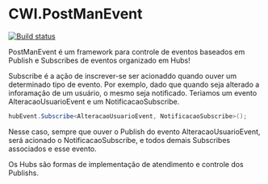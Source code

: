 # CWI.PostManEvent

[![Build status](https://ci.appveyor.com/api/projects/status/2rwo1dewhvkwnnrx?svg=true)](https://ci.appveyor.com/project/GiovaniBarili/cwi-postmanevent)


PostManEvent é um framework para controle de eventos baseados em Publish e Subscribes de eventos organizado em Hubs!


Subscribe é a ação de inscrever-se ser acionaddo quando ouver um determinado tipo de evento.
Por exemplo, dado que quando seja alterado a inforamação de um usuário, o mesmo seja notificado. Teriamos um evento AlteracaoUsuarioEvent e um NotificacaoSubscribe. 
``` C#
hubEvent.Subscribe<AlteracaoUsuarioEvent, NotificacaoSubscribe>();
```
Nesse caso, sempre que ouver o Publish do evento AlteracaoUsuarioEvent, será acionado o NotificacaoSubscribe, e todos demais Subscribes associados e esse evento.


Os Hubs são formas de implementação de atendimento e controle dos Publishs.


